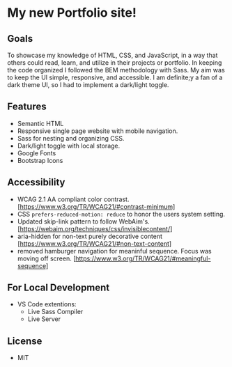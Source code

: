 # My new Portfolio site!

## Goals

To showcase my knowledge of HTML, CSS, and JavaScript, in a way that others could read, learn, and utilize in their projects or portfolio. In keeping the code organized I followed the BEM methodology with Sass.
My aim was to keep the UI simple, responsive, and accessible. I am definite;y a fan of a dark theme UI, so I had to implement a dark/light toggle.

## Features

- Semantic HTML
- Responsive single page website with mobile navigation.
- Sass for nesting and organizing CSS.
- Dark/light toggle with local storage.
- Google Fonts
- Bootstrap Icons

## Accessibility

- WCAG 2.1 AA compliant color contrast. [https://www.w3.org/TR/WCAG21/#contrast-minimum]
- CSS `prefers-reduced-motion: reduce` to honor the users system setting.
- Updated skip-link pattern to follow WebAim's. [https://webaim.org/techniques/css/invisiblecontent/]
- aria-hidden for non-text purely decorative content [https://www.w3.org/TR/WCAG21/#non-text-content]
- removed hamburger navigation for meaninful sequence. Focus was moving off screen. [https://www.w3.org/TR/WCAG21/#meaningful-sequence]

## For Local Development

- VS Code extentions:
  - Live Sass Compiler
  - Live Server

## License

- MIT
